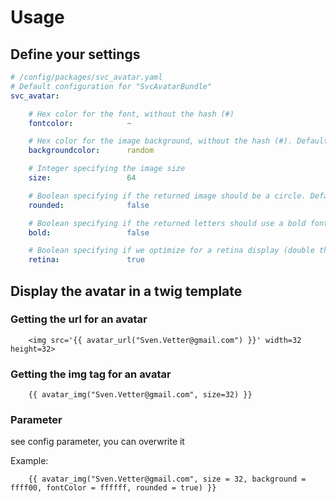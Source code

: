 # Usage

## Define your settings 
```yaml
# /config/packages/svc_avatar.yaml
# Default configuration for "SvcAvatarBundle"
svc_avatar:

    # Hex color for the font, without the hash (#)
    fontcolor:            ~

    # Hex color for the image background, without the hash (#). Default: random
    backgroundcolor:      random

    # Integer specifying the image size
    size:                 64

    # Boolean specifying if the returned image should be a circle. Default: false
    rounded:              false

    # Boolean specifying if the returned letters should use a bold font. Default: false
    bold:                 false

    # Boolean specifying if we optimize for a retina display (double the image resolution, only used in the avatar_img tag). Default: true
    retina:               true
```

## Display the avatar in a twig template

### Getting the url for an avatar

```twig
    <img src='{{ avatar_url("Sven.Vetter@gmail.com") }}' width=32 height=32>
```

### Getting the img tag for an avatar

```twig
    {{ avatar_img("Sven.Vetter@gmail.com", size=32) }}
```

### Parameter

see config parameter, you can overwrite it

Example:
```twig
    {{ avatar_img("Sven.Vetter@gmail.com", size = 32, background = ffff00, fontColor = ffffff, rounded = true) }}
```

